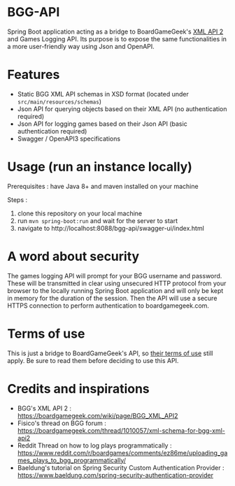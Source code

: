 # BGG-API
Spring Boot application acting as a bridge to BoardGameGeek's [XML API 2](https://boardgamegeek.com/wiki/page/BGG_XML_API2) and Games Logging API. Its purpose is to expose the same functionalities in a more user-friendly way using Json and OpenAPI.

# Features
- Static BGG XML API schemas in XSD format (located under `src/main/resources/schemas`)
- Json API for querying objects based on their XML API (no authentication required)
- Json API for logging games based on their Json API (basic authentication required)
- Swagger / OpenAPI3 specifications

# Usage (run an instance locally)
Prerequisites : have Java 8+ and maven installed on your machine

Steps :
1. clone this repository on your local machine
2. run `mvn spring-boot:run` and wait for the server to start
3. navigate to http://localhost:8088/bgg-api/swagger-ui/index.html

# A word about security
The games logging API will prompt for your BGG username and password. These will be transmitted in clear using unsecured HTTP protocol from your browser to the locally running Spring Boot application and will only be kept in memory for the duration of the session. Then the API will use a secure HTTPS connection to perform authentication to boardgamegeek.com.

# Terms of use
This is just a bridge to BoardGameGeek's API, so [their terms of use](https://boardgamegeek.com/wiki/page/XML_API_Terms_of_Use#) still apply. Be sure to read them before deciding to use this API.

# Credits and inspirations
- BGG's XML API 2 : https://boardgamegeek.com/wiki/page/BGG_XML_API2
- Fisico's thread on BGG forum : https://boardgamegeek.com/thread/1010057/xml-schema-for-bgg-xml-api2
- Reddit Thread on how to log plays programmatically : https://www.reddit.com/r/boardgames/comments/ez86me/uploading_games_plays_to_bgg_programmatically/
- Baeldung's tutorial on Spring Security Custom Authentication Provider : https://www.baeldung.com/spring-security-authentication-provider
